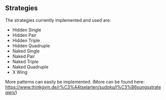 ## Strategies
The strategies currently implemented and used are:
- Hidden Single
- Hidden Pair
- Hidden Triple
- Hidden Quadruple
- Naked Single
- Naked Pair
- Naked Triple
- Naked Quadruple
- X Wing

More patterns can easily be implemented. (More can be found here: https://www.thinkgym.de/r%C3%A4tselarten/sudoku/l%C3%B6sungsstrategien/)
